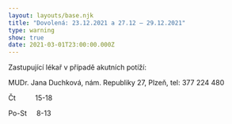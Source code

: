 ```yaml
---
layout: layouts/base.njk
title: "Dovolená: 23.12.2021 a 27.12 – 29.12.2021"
type: warning
show: true
date: 2021-03-01T23:00:00.000Z
---
```

Zastupující lékař v případě akutních potíží:

MUDr. Jana Duchková, nám. Republiky 27, Plzeň, tel: 377 224 480

Čt          15-18

Po-St     8-13